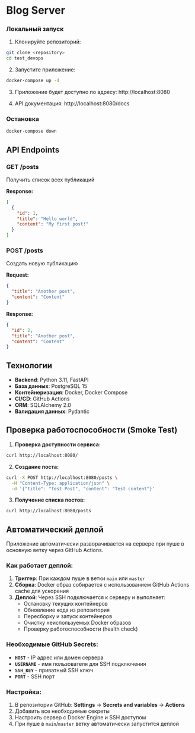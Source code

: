# Blog Server

### Локальный запуск

1. Клонируйте репозиторий:

```bash
git clone <repository>
cd test_devops
```

2. Запустите приложение:

```bash
docker-compose up -d
```

3. Приложение будет доступно по адресу: http://localhost:8080

4. API документация: http://localhost:8080/docs

### Остановка

```bash
docker-compose down
```

## API Endpoints

### GET /posts

Получить список всех публикаций

**Response:**

```json
[
  {
    "id": 1,
    "title": "Hello world",
    "content": "My first post!"
  }
]
```

### POST /posts

Создать новую публикацию

**Request:**

```json
{
  "title": "Another post",
  "content": "Content"
}
```

**Response:**

```json
{
  "id": 2,
  "title": "Another post",
  "content": "Content"
}
```

## Технологии

- **Backend**: Python 3.11, FastAPI
- **База данных**: PostgreSQL 15
- **Контейнеризация**: Docker, Docker Compose
- **CI/CD**: GitHub Actions
- **ORM**: SQLAlchemy 2.0
- **Валидация данных**: Pydantic

## Проверка работоспособности (Smoke Test)

1. **Проверка доступности сервиса:**

```bash
curl http://localhost:8080/
```

2. **Создание поста:**

```bash
curl -X POST http://localhost:8080/posts \
  -H "Content-Type: application/json" \
  -d '{"title": "Test Post", "content": "Test content"}'
```

3. **Получение списка постов:**

```bash
curl http://localhost:8080/posts
```

## Автоматический деплой

Приложение автоматически разворачивается на сервере при пуше в основную ветку через GitHub Actions.

### Как работает деплой:

1. **Триггер**: При каждом пуше в ветки `main` или `master`
2. **Сборка**: Docker образ собирается с использованием GitHub Actions cache для ускорения
3. **Деплой**: Через SSH подключается к серверу и выполняет:
   - Остановку текущих контейнеров
   - Обновление кода из репозитория
   - Пересборку и запуск контейнеров
   - Очистку неиспользуемых Docker образов
   - Проверку работоспособности (health check)

### Необходимые GitHub Secrets:

- **`HOST`** - IP адрес или домен сервера
- **`USERNAME`** - имя пользователя для SSH подключения
- **`SSH_KEY`** - приватный SSH ключ
- **`PORT`** - SSH порт

### Настройка:

1. В репозитории GitHub: **Settings** → **Secrets and variables** → **Actions**
2. Добавить все необходимые секреты
3. Настроить сервер с Docker Engine и SSH доступом
4. При пуше в `main`/`master` ветку автоматически запустится деплой
